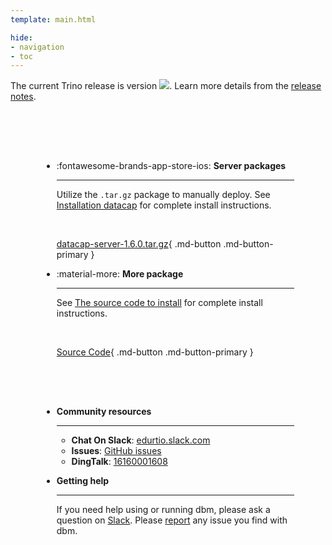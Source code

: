 ```yaml
---
template: main.html

hide:
- navigation
- toc
---
```


<style>
.md-typeset h1 {
  text-align: center;
  font-weight: 1000;
}
</style>

<div class="font-center">
The current Trino release is version <img src="https://img.shields.io/github/v/release/EdurtIO/datacap.svg" />. Learn more details from the <a href="/release-latest.html">release notes</a>.
</div>

<div class="grid cards" markdown style="margin-top: 30px; padding: 50px;">

- :fontawesome-brands-app-store-ios: __Server packages__

    ---

    Utilize the `.tar.gz` package to manually deploy. See [Installation datacap](./reference/get_started/install.md) for complete install instructions.

    <br />

    [datacap-server-1.6.0.tar.gz](https://repo1.maven.org/maven2/io/edurt/datacap/datacap-server/1.6.0/datacap-server-1.6.0-release.tar.gz){ .md-button .md-button-primary }

- :material-more: __More package__

    ---

    See [The source code to install](./reference/get_started/install.md#the-source-code-to-install) for complete install instructions.

    <br />

    [Source Code](https://github.com/EdurtIO/datacap){ .md-button .md-button-primary }

</div>

<div class="grid cards" markdown style="padding: 0 50px 30px 50px;">

- __Community resources__

    ---

    * **Chat On Slack**: [edurtio.slack.com](https://edurtio.slack.com/archives/C02EU2YM2N8)
    * **Issues**: [GitHub issues](https://github.com/EdurtIO/datacap/issues)
    * **DingTalk**: [16160001608]()

- __Getting help__

    ---

    If you need help using or running dbm, please ask a question on [Slack](https://edurtio.slack.com/archives/C02EU2YM2N8). Please [report](https://github.com/EdurtIO/datacap/issues/new/choose) any issue you find with dbm.

</div>
